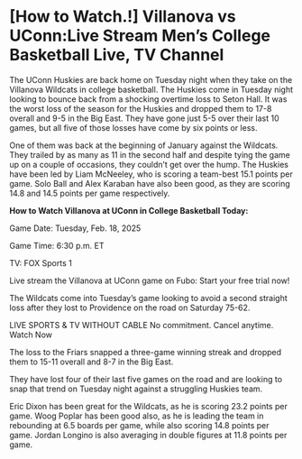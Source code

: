 # [How to Watch.!] Villanova vs UConn:Live Stream Men’s College Basketball Live, TV Channel

The UConn Huskies are back home on Tuesday night when they take on the Villanova Wildcats in college basketball. The Huskies come in Tuesday night looking to bounce back from a shocking overtime loss to Seton Hall. It was the worst loss of the season for the Huskies and dropped them to 17-8 overall and 9-5 in the Big East. They have gone just 5-5 over their last 10 games, but all five of those losses have come by six points or less. 

One of them was back at the beginning of January against the Wildcats. They trailed by as many as 11 in the second half and despite tying the game up on a couple of occasions, they couldn’t get over the hump. The Huskies have been led by Liam McNeeley, who is scoring a team-best 15.1 points per game. Solo Ball and Alex Karaban have also been good, as they are scoring 14.8 and 14.5 points per game respectively.

**How to Watch Villanova at UConn in College Basketball Today:**

Game Date: Tuesday, Feb. 18, 2025

Game Time: 6:30 p.m. ET

TV: FOX Sports 1

Live stream the Villanova at UConn game on Fubo: Start your free trial now!


The Wildcats come into Tuesday’s game looking to avoid a second straight loss after they lost to Providence on the road on Saturday 75-62.

LIVE SPORTS & TV WITHOUT CABLE
No commitment. Cancel anytime.
Watch Now

The loss to the Friars snapped a three-game winning streak and dropped them to 15-11 overall and 8-7 in the Big East.

They have lost four of their last five games on the road and are looking to snap that trend on Tuesday night against a struggling Huskies team.

Eric Dixon has been great for the Wildcats, as he is scoring 23.2 points per game. Woog Poplar has been good also, as he is leading the team in rebounding at 6.5 boards per game, while also scoring 14.8 points per game. Jordan Longino is also averaging in double figures at 11.8 points per game.
